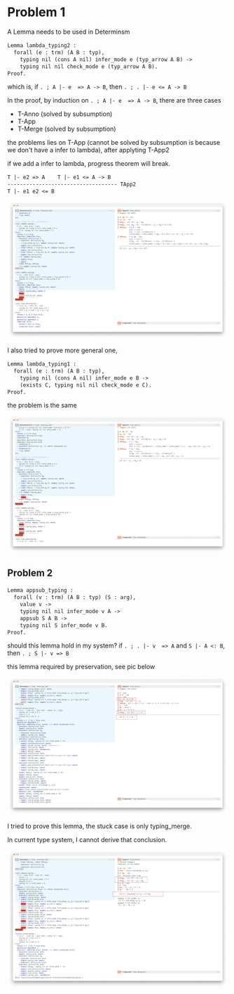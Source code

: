 # Problem 1

A Lemma needs to be used in Determinsm

```
Lemma lambda_typing2 :
  forall (e : trm) (A B : typ),
    typing nil (cons A nil) infer_mode e (typ_arrow A B) ->
    typing nil nil check_mode e (typ_arrow A B).
Proof.
```

which is, if  `. ; A |- e  => A -> B`, then `. ; . |- e <= A -> B`

In the proof, by induction on   `. ; A |- e  => A -> B`,  there are three cases

* T-Anno (solved by subsumption)
* T-App
* T-Merge (solved by subsumption)

the problems lies on T-App (cannot be solved by subsumption is because we don't have a infer to lambda), after applyting T-App2

if we add a infer to lambda, progress theorem will break.

```
T |- e2 => A    T |- e1 <= A -> B
----------------------------------- TApp2
T |- e1 e2 <= B
```

![](0618pics/lambda_typing2.png)

I also tried to prove more general one,

```
Lemma lambda_typing1 :
  forall (e : trm) (A B : typ),
    typing nil (cons A nil) infer_mode e B ->
    (exists C, typing nil nil check_mode e C).
Proof.
```

the problem is the same

![](0618pics/lambda_typing1.png)

## Problem 2

```
Lemma appsub_typing :
  forall (v : trm) (A B : typ) (S : arg),
    value v ->
    typing nil nil infer_mode v A ->
    appsub S A B ->
    typing nil S infer_mode v B.
Proof.
```

should this lemma hold in my system? if `. ; . |- v  => A` and `S |- A <: B`, then `. ; S |- v => B`

this lemma required by preservation, see pic below

![](0618pics/preservation.png)

I tried to prove this lemma, the stuck case is only typing_merge.

In current type system, I cannot derive that conclusion.

![](0618pics/appsub_typing.png)